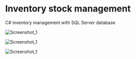 # Inventory stock management 
C# inventory management with SQL Server database

![Screenshot_1](https://raw.githubusercontent.com/t3mpv4r/Inventory-stock-management/master/Screenshot_4.png)

![Screenshot_1](https://raw.githubusercontent.com/t3mpv4r/Inventory-stock-management/master/Screenshot_1.png)

![Screenshot_1](https://raw.githubusercontent.com/t3mpv4r/Inventory-stock-management/master/Screenshot_3.png)
